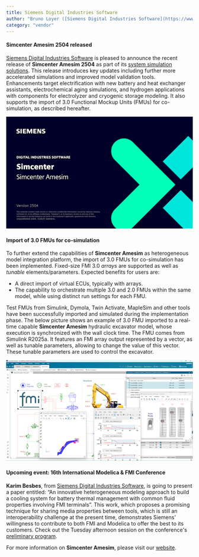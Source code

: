 ```yaml
---
title: Siemens Digital Industries Software
author: "Bruno Loyer ([Siemens Digital Industries Software](https://www.sw.siemens.com/ ))"
category: "vendor"
---
```


#### Simcenter Amesim 2504 released
[Siemens Digital Industries Software](https://www.sw.siemens.com/) is pleased to announce the recent release of **Simcenter&nbsp;Amesim&nbsp;2504** as part of its [system simulation solutions](https://blogs.sw.siemens.com/simcenter/whats-new-in-simcenter-systems-2504/). This release introduces key updates including further more accelerated simulations and improved model validation tools. Enhancements target electrification with new battery and heat exchanger assistants, electrochemical aging simulations, and hydrogen applications with components for electrolyzer and cryogenic storage modeling. It also supports the import of 3.0 Functional Mockup Units (FMUs) for co-simulation, as described hereafter.

![](amesim_banner_2504.png)

#### Import of 3.0 FMUs for co-simulation
To further extend the capabilities of **Simcenter&nbsp;Amesim** as heterogeneous model integration platform, the import of 3.0 FMUs for co-simulation has been implemented. 
Fixed-size FMI 3.0 <i>arrays</i> are supported as well as <i>tunable</i> elements/parameters. Expected benefits for users are:

* A direct import of virtual ECUs, typically with arrays.
* The capability to orchestrate multiple 3.0 and 2.0 FMUs within the same model, while using distinct run settings for each FMU.

Test FMUs from Simulink, Dymola, Twin Activate, MapleSim and other tools have been successfully imported and simulated during the implementation phase.
The below picture shows an example of 3.0 FMU imported to a real-time capable **Simcenter&nbsp;Amesim** hydraulic excavator model, whose execution is synchronized with the wall clock time.
The FMU comes from Simulink R2025a. It features an FMI array output represented by a vector, as well as tunable parameters, allowing to change the value of this vector. These tunable parameters are used to control the excavator.

![](amesim_with_imported_FMU3.png)

#### Upcoming event: 16th International Modelica & FMI Conference
**Karim Besbes**, from [Siemens Digital Industries Software](https://www.sw.siemens.com/), is going to present a paper entitled: &ldquo;An innovative heterogeneous modeling approach to build a cooling system for battery thermal management with common fluid properties involving FMI terminals&rdquo;.
This work, which proposes a promising technique for sharing media properties between tools, which is still an interoperability challenge at the present time, demonstrates Siemens' willingness to contribute to both FMI and Modelica to offer the best to its customers. Check out the Tuesday afternoon session on the conference's [preliminary program](https://modelica.org/events/modelica2025/16thModelicaFMI_PrelProgram.pdf).

For more information on **Simcenter&nbsp;Amesim**, please visit our [website](https://www.plm.automation.siemens.com/global/en/products/simcenter/simcenter-amesim.html ).

